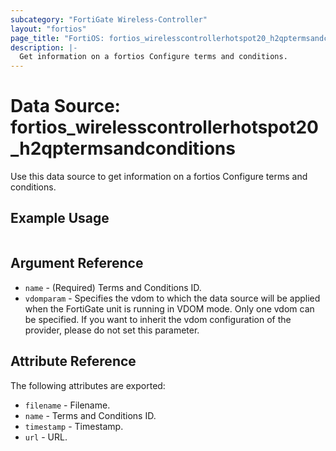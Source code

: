 ```yaml
---
subcategory: "FortiGate Wireless-Controller"
layout: "fortios"
page_title: "FortiOS: fortios_wirelesscontrollerhotspot20_h2qptermsandconditions"
description: |-
  Get information on a fortios Configure terms and conditions.
---
```


# Data Source: fortios_wirelesscontrollerhotspot20_h2qptermsandconditions
Use this data source to get information on a fortios Configure terms and conditions.


## Example Usage

```hcl

```

## Argument Reference

* `name` - (Required) Terms and Conditions ID.
* `vdomparam` - Specifies the vdom to which the data source will be applied when the FortiGate unit is running in VDOM mode. Only one vdom can be specified. If you want to inherit the vdom configuration of the provider, please do not set this parameter.

## Attribute Reference

The following attributes are exported:

* `filename` - Filename.
* `name` - Terms and Conditions ID.
* `timestamp` - Timestamp.
* `url` - URL.
